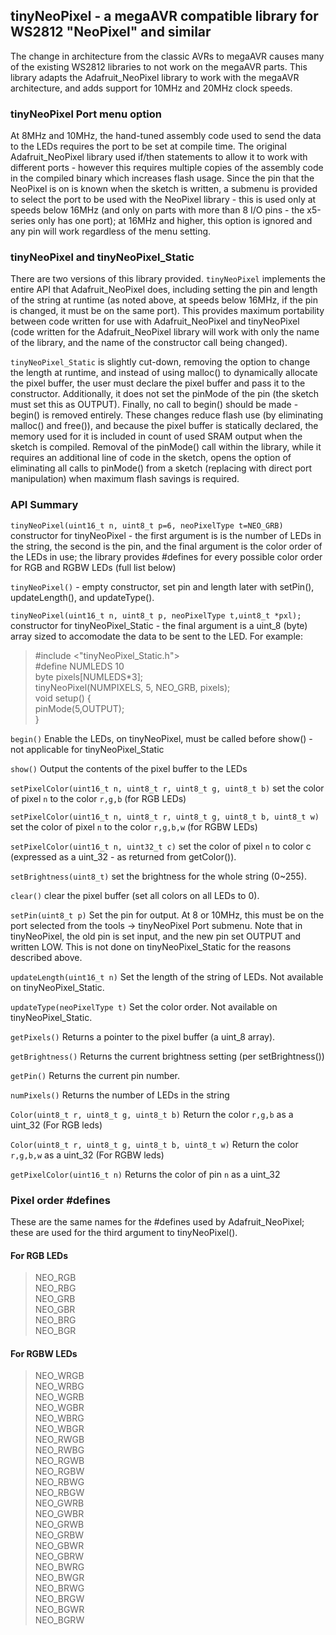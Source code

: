 ## tinyNeoPixel - a megaAVR compatible library for WS2812 "NeoPixel" and similar

The change in architecture from the classic AVRs to megaAVR causes many of the existing WS2812 libraries to not work on the megaAVR parts. This library adapts the Adafruit_NeoPixel library to work with the megaAVR architecture, and adds support for 10MHz and 20MHz clock speeds.

### tinyNeoPixel Port menu option
At 8MHz and 10MHz, the hand-tuned assembly code used to send the data to the LEDs requires the port to be set at compile time. The original Adafruit_NeoPixel library used if/then statements to allow it to work with different ports - however this requires multiple copies of the assembly code in the compiled binary which increases flash usage. Since the pin that the NeoPixel is on is known when the sketch is written, a submenu is provided to select the port to be used with the NeoPixel library - this is used only at speeds below 16MHz (and only on parts with more than 8 I/O pins - the x5-series only has one port); at 16MHz and higher, this option is ignored and any pin will work regardless of the menu setting.

### tinyNeoPixel and tinyNeoPixel_Static
There are two versions of this library provided. `tinyNeoPixel` implements the entire API that Adafruit_NeoPixel does, including setting the pin and length of the string at runtime (as noted above, at speeds below 16MHz, if the pin is changed, it must be on the same port). This provides maximum portability between code written for use with Adafruit_NeoPixel and tinyNeoPixel (code written for the Adafruit_NeoPixel library will work with only the name of the library, and the name of the constructor call being changed).

`tinyNeoPixel_Static` is slightly cut-down, removing the option to change the length at runtime, and instead of using malloc() to dynamically allocate the pixel buffer, the user must declare the pixel buffer and pass it to the constructor. Additionally, it does not set the pinMode of the pin (the sketch must set this as OUTPUT). Finally, no call to begin() should be made - begin() is removed entirely. These changes reduce flash use (by eliminating malloc() and free()), and because the pixel buffer is statically declared, the memory used for it is included in count of used SRAM output when the sketch is compiled. Removal of the pinMode() call within the library, while it requires an additional line of code in the sketch, opens the option of eliminating all calls to pinMode() from a sketch (replacing with direct port manipulation) when maximum flash savings is required.

### API Summary


`tinyNeoPixel(uint16_t n, uint8_t p=6, neoPixelType t=NEO_GRB)` constructor for tinyNeoPixel - the first argument is is the number of LEDs in the string, the second is the pin, and the final argument is the color order of the LEDs in use; the library provides #defines for every possible color order for RGB and RGBW LEDs (full list below)

`tinyNeoPixel()` - empty constructor, set pin and length later with setPin(), updateLength(), and updateType().

`tinyNeoPixel(uint16_t n, uint8_t p, neoPixelType t,uint8_t *pxl);` constructor for tinyNeoPixel_Static - the final argument is a uint_8 (byte) array sized to accomodate the data to be sent to the LED. For example:


  >#include <"tinyNeoPixel_Static.h">                 <br/>
  >#define NUMLEDS 10                                 <br/>
  >byte pixels[NUMLEDS*3];                            <br/>
  >tinyNeoPixel(NUMPIXELS, 5, NEO_GRB, pixels);       <br/>
  >void setup() {                                     <br/>
  >  pinMode(5,OUTPUT);                               <br/>
  >}

`begin()` Enable the LEDs, on tinyNeoPixel, must be called before show() - not applicable for tinyNeoPixel_Static

`show()` Output the contents of the pixel buffer to the LEDs

`setPixelColor(uint16_t n, uint8_t r, uint8_t g, uint8_t b)` set the color of pixel `n` to the color `r,g,b` (for RGB LEDs)

`setPixelColor(uint16_t n, uint8_t r, uint8_t g, uint8_t b, uint8_t w)` set the color of pixel `n` to the color `r,g,b,w` (for RGBW LEDs)

`setPixelColor(uint16_t n, uint32_t c)` set the color of pixel `n` to color c (expressed as a uint_32 - as returned from getColor()).

`setBrightness(uint8_t)` set the brightness for the whole string (0~255).

`clear()` clear the pixel buffer (set all colors on all LEDs to 0).

`setPin(uint8_t p)` Set the pin for output. At 8 or 10MHz, this must be on the port selected from the tools -> tinyNeoPixel Port submenu. Note that in tinyNeoPixel, the old pin is set input, and the new pin set OUTPUT and written LOW. This is not done on tinyNeoPixel_Static for the reasons described above.

`updateLength(uint16_t n)` Set the length of the string of LEDs. Not available on tinyNeoPixel_Static.

`updateType(neoPixelType t)` Set the color order. Not available on tinyNeoPixel_Static.

`getPixels()` Returns a pointer to the pixel buffer (a uint_8 array).

`getBrightness()` Returns the current brightness setting (per setBrightness())

`getPin()` Returns the current pin number.

`numPixels()` Returns the number of LEDs in the string

`Color(uint8_t r, uint8_t g, uint8_t b)` Return the color `r,g,b` as a uint_32 (For RGB leds)

`Color(uint8_t r, uint8_t g, uint8_t b, uint8_t w)` Return the color `r,g,b,w` as a uint_32 (For RGBW leds)

`getPixelColor(uint16_t n)` Returns the color of pin `n` as a uint_32

### Pixel order #defines
These are the same names for the #defines used by Adafruit_NeoPixel; these are used for the third argument to tinyNeoPixel().

#### For RGB LEDs
>NEO_RGB            <br/>
>NEO_RBG            <br/>
>NEO_GRB            <br/>
>NEO_GBR            <br/>
>NEO_BRG            <br/>
>NEO_BGR

#### For RGBW LEDs
>NEO_WRGB            <br/>
>NEO_WRBG            <br/>
>NEO_WGRB            <br/>
>NEO_WGBR            <br/>
>NEO_WBRG            <br/>
>NEO_WBGR            <br/>
>NEO_RWGB            <br/>
>NEO_RWBG            <br/>
>NEO_RGWB            <br/>
>NEO_RGBW            <br/>
>NEO_RBWG            <br/>
>NEO_RBGW            <br/>
>NEO_GWRB            <br/>
>NEO_GWBR            <br/>
>NEO_GRWB            <br/>
>NEO_GRBW            <br/>
>NEO_GBWR            <br/>
>NEO_GBRW            <br/>
>NEO_BWRG            <br/>
>NEO_BWGR            <br/>
>NEO_BRWG            <br/>
>NEO_BRGW            <br/>
>NEO_BGWR            <br/>
>NEO_BGRW
